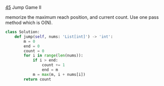 [45](https://leetcode.com/problems/jump-game-ii/) Jump Game II

memorize the maximum reach position, and current count. Use one pass method which is O(N).

```python
class Solution:
    def jump(self, nums: 'List[int]') -> 'int':
        m = 0
        end = 0
        count = 0
        for i in range(len(nums)):
            if i > end:
                count += 1
                end = m
            m = max(m, i + nums[i])
        return count
```